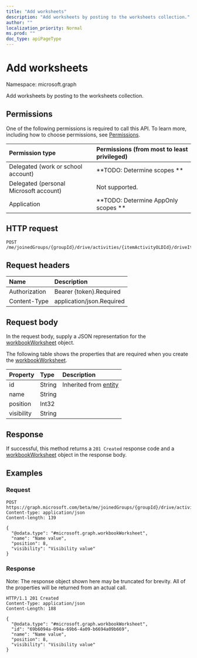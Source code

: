 ```yaml
---
title: "Add worksheets"
description: "Add worksheets by posting to the worksheets collection."
author: ""
localization_priority: Normal
ms.prod: ""
doc_type: apiPageType
---
```


# Add worksheets

Namespace: microsoft.graph

Add worksheets by posting to the worksheets collection.

## Permissions
One of the following permissions is required to call this API. To learn more, including how to choose permissions, see [Permissions](/concepts/permissions-reference.md).

|Permission type|Permissions (from most to least privileged)|
|:---|:---|
|Delegated (work or school account)|**TODO: Determine scopes **|
|Delegated (personal Microsoft account)|Not supported.|
|Application|**TODO: Determine AppOnly scopes **|

## HTTP request
<!-- {
  "blockType": "ignored"
}
-->
``` http
POST /me/joinedGroups/{groupId}/drive/activities/{itemActivityOLDId}/driveItem/workbook/worksheets/$ref
```

## Request headers
|Name|Description|
|:---|:---|
|Authorization|Bearer {token}.Required|
|Content-Type|application/json.Required|

## Request body
In the request body, supply a JSON representation for the [workbookWorksheet](../resources/workbookworksheet.md) object.

The following table shows the properties that are required when you create the [workbookWorksheet](../resources/workbookworksheet.md).

|Property|Type|Description|
|:---|:---|:---|
|id|String| Inherited from [entity](../resources/entity.md)|
|name|String||
|position|Int32||
|visibility|String||



## Response
If successful, this method returns a `201 Created` response code and a [workbookWorksheet](../resources/workbookworksheet.md) object in the response body.

## Examples

### Request
<!-- {
  "blockType": "request",
  "name": "create_workbookworksheet_from_"
}
-->
``` http
POST https://graph.microsoft.com/beta/me/joinedGroups/{groupId}/drive/activities/{itemActivityOLDId}/driveItem/workbook/worksheets
Content-type: application/json
Content-length: 139

{
  "@odata.type": "#microsoft.graph.workbookWorksheet",
  "name": "Name value",
  "position": 8,
  "visibility": "Visibility value"
}
```

### Response
Note: The response object shown here may be truncated for brevity. All of the properties will be returned from an actual call.
<!-- {
  "blockType": "response",
  "truncated": true,
  "@odata.type": "microsoft.graph.workbookworksheet"
}
-->
``` http
HTTP/1.1 201 Created
Content-Type: application/json
Content-Length: 188

{
  "@odata.type": "#microsoft.graph.workbookWorksheet",
  "id": "69b6094a-094a-69b6-4a09-b6694a09b669",
  "name": "Name value",
  "position": 8,
  "visibility": "Visibility value"
}
```

